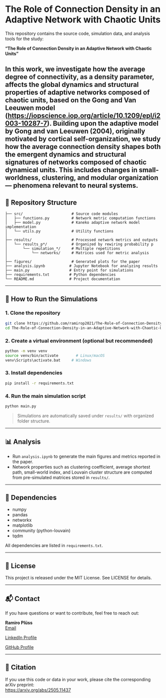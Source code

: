 
# The Role of Connection Density in an Adaptive Network with Chaotic Units

This repository contains the source code, simulation data, and analysis tools for the study:

**“The Role of Connection Density in an Adaptive Network with Chaotic Units”**

In this work, we investigate how the average degree of connectivity, as a density parameter, affects the global dynamics and structural properties of adaptive networks composed of chaotic units, based on the Gong and Van Leeuwen model (https://iopscience.iop.org/article/10.1209/epl/i2003-10287-7). Building upon the adaptive model by Gong and van Leeuwen (2004), originally motivated by cortical self-organization, we study how the average connection density shapes both the emergent dynamics and structural signatures of networks composed of chaotic dynamical units. This includes changes in small-worldness, clustering, and modular organization — phenomena relevant to neural systems.
---

## 📁 Repository Structure

```
├── src/                      # Source code modules
│   ├── functions.py          # Network metric computation functions
│   ├── model.py              # Kaneko adaptive network model implementation
│   └── utils.py              # Utility functions
│
├── results/                  # Processed network metrics and outputs
│   └── results_p*/           # Organized by rewiring probability p
│       └── simulation_*/     # Multiple repetitions
│           └── networks/     # Matrices used for metric analysis
│
├── figures/                  # Generated plots for the paper
├── analysis.ipynb           # Jupyter Notebook for analyzing results
├── main.py                  # Entry point for simulations
├── requirements.txt         # Python dependencies
└── README.md                # Project documentation
```

---

## 🧪 How to Run the Simulations

### 1. Clone the repository
```bash
git clone https://github.com/ramirop2021/The-Role-of-Connection-Density-in-an-Adaptive-Network-with-Chaotic-Units.git
cd The-Role-of-Connection-Density-in-an-Adaptive-Network-with-Chaotic-Units
```

### 2. Create a virtual environment (optional but recommended)
```bash
python -m venv venv
source venv/bin/activate        # Linux/macOS
venv\Scripts\activate.bat     # Windows
```

### 3. Install dependencies
```bash
pip install -r requirements.txt
```

### 4. Run the main simulation script
```bash
python main.py
```

> Simulations are automatically saved under `results/` with organized folder structure.

---

## 📊 Analysis

- Run `analysis.ipynb` to generate the main figures and metrics reported in the paper.
- Network properties such as clustering coefficient, average shortest path, small-world index, and Louvain cluster structure are computed from pre-simulated matrices stored in `results/`.

---

## 🔧 Dependencies

- numpy
- pandas
- networkx
- matplotlib
- community (python-louvain)
- tqdm

All dependencies are listed in `requirements.txt`.

---

## 📄 License

This project is released under the MIT License. See LICENSE for details.

---

## 📬 Contact

If you have questions or want to contribute, feel free to reach out:

**Ramiro Plüss**  
[Email](mailto:rpluss@itba.edu.ar)  

[LinkedIn Profile](https://www.linkedin.com/in/ramiropluss/)

[GitHub Profile](https://github.com/ramirop2021)  

---

## 🔗 Citation

If you use this code or data in your work, please cite the corresponding arXiv preprint:  
https://arxiv.org/abs/2505.11437